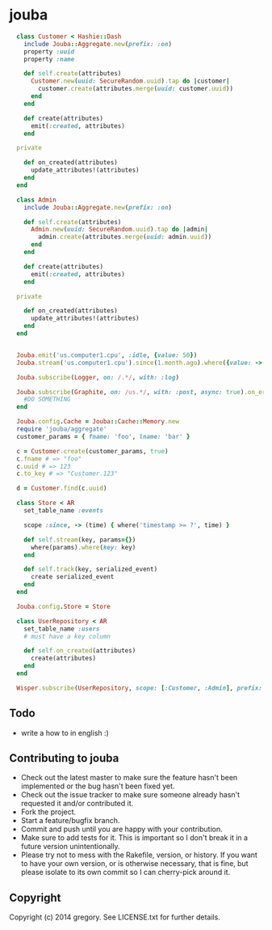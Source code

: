 # jouba


```ruby
  class Customer < Hashie::Dash
    include Jouba::Aggregate.new(prefix: :on)
    property :uuid
    property :name

    def self.create(attributes)
      Customer.new(uuid: SecureRandom.uuid).tap do |customer|
        customer.create(attributes.merge(uuid: customer.uuid))
      end
    end

    def create(attributes)
      emit(:created, attributes)
    end

  private

    def on_created(attributes)
      update_attributes!(attributes)
    end
  end

  class Admin
    include Jouba::Aggregate.new(prefix: :on)

    def self.create(attributes)
      Admin.new(uuid: SecureRandom.uuid).tap do |admin|
        admin.create(attributes.merge(uuid: admin.uuid))
      end
    end

    def create(attributes)
      emit(:created, attributes)
    end

  private

    def on_created(attributes)
      update_attributes!(attributes)
    end
  end


  Jouba.emit('us.computer1.cpu', :idle, {value: 50})
  Jouba.stream('us.computer1.cpu').since(1.month.ago).where({value: ->(v) { v >= 20 }})

  Jouba.subscribe(Logger, on: /.*/, with: :log)

  Jouba.subscribe(Graphite, on: /us.*/, with: :post, async: true).on_error do |error, name,payload|
    #DO SOMETHING
  end

  Jouba.config.Cache = Jouba::Cache::Memory.new
  require 'jouba/aggregate'
  customer_params = { fname: 'foo', lname: 'bar' }

  c = Customer.create(customer_params, true)
  c.fname # => "foo"
  c.uuid # => 123
  c.to_key # => "Customer.123"

  d = Customer.find(c.uuid)

```

```ruby
  class Store < AR
    set_table_name :events

    scope :since, -> (time) { where('timestamp >= ?', time) }

    def self.stream(key, params={})
      where(params).where(key: key)
    end

    def self.track(key, serialized_event)
      create serialized_event
    end
  end

  Jouba.config.Store = Store

  class UserRepository < AR
    set_table_name :users
    # must have a key column

    def self.on_created(attributes)
      create(attributes)
    end
  end

  Wisper.subscribe(UserRepository, scope: [:Customer, :Admin], prefix: :on)
```



## Todo
- write a how to in english :)

## Contributing to jouba

* Check out the latest master to make sure the feature hasn't been implemented or the bug hasn't been fixed yet.
* Check out the issue tracker to make sure someone already hasn't requested it and/or contributed it.
* Fork the project.
* Start a feature/bugfix branch.
* Commit and push until you are happy with your contribution.
* Make sure to add tests for it. This is important so I don't break it in a future version unintentionally.
* Please try not to mess with the Rakefile, version, or history. If you want to have your own version, or is otherwise necessary, that is fine, but please isolate to its own commit so I can cherry-pick around it.

## Copyright

Copyright (c) 2014 gregory. See LICENSE.txt for
further details.


